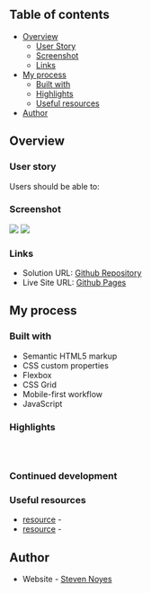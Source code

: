 ## Table of contents

- [Overview](#overview)
  - [User Story](#user-story)
  - [Screenshot](#screenshot)
  - [Links](#links)
- [My process](#my-process)
  - [Built with](#built-with)
  - [Highlights](#highlights)
  - [Useful resources](#useful-resources)
- [Author](#author)

## Overview

### User story

Users should be able to:


### Screenshot

![](./screenshot.jpg)
![](./screenshot.jpg)


### Links

- Solution URL: [Github Repository]()
- Live Site URL: [Github Pages]()

## My process

### Built with

- Semantic HTML5 markup
- CSS custom properties
- Flexbox
- CSS Grid
- Mobile-first workflow
- JavaScript

### Highlights


```html

```
```css

```
```js

```

### Continued development

### Useful resources

- [resource](https://www..com) - 
- [resource](https://www..com) - 

## Author

- Website - [Steven Noyes](https://www.stevenmnoyes.com)
